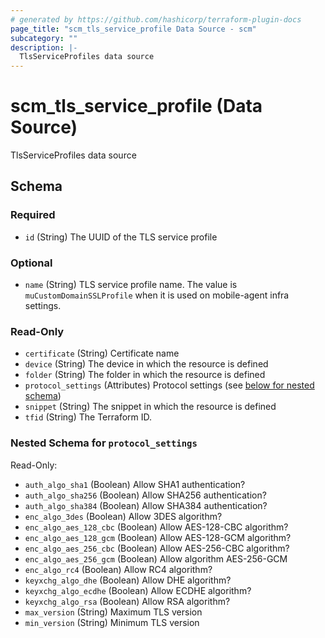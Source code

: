 ```yaml
---
# generated by https://github.com/hashicorp/terraform-plugin-docs
page_title: "scm_tls_service_profile Data Source - scm"
subcategory: ""
description: |-
  TlsServiceProfiles data source
---
```


# scm_tls_service_profile (Data Source)

TlsServiceProfiles data source



<!-- schema generated by tfplugindocs -->
## Schema

### Required

- `id` (String) The UUID of the TLS service profile

### Optional

- `name` (String) TLS service profile name. The value is `muCustomDomainSSLProfile` when it is used on mobile-agent infra settings.

### Read-Only

- `certificate` (String) Certificate name
- `device` (String) The device in which the resource is defined
- `folder` (String) The folder in which the resource is defined
- `protocol_settings` (Attributes) Protocol settings (see [below for nested schema](#nestedatt--protocol_settings))
- `snippet` (String) The snippet in which the resource is defined
- `tfid` (String) The Terraform ID.

<a id="nestedatt--protocol_settings"></a>
### Nested Schema for `protocol_settings`

Read-Only:

- `auth_algo_sha1` (Boolean) Allow SHA1 authentication?
- `auth_algo_sha256` (Boolean) Allow SHA256 authentication?
- `auth_algo_sha384` (Boolean) Allow SHA384 authentication?
- `enc_algo_3des` (Boolean) Allow 3DES algorithm?
- `enc_algo_aes_128_cbc` (Boolean) Allow AES-128-CBC algorithm?
- `enc_algo_aes_128_gcm` (Boolean) Allow AES-128-GCM algorithm?
- `enc_algo_aes_256_cbc` (Boolean) Allow AES-256-CBC algorithm?
- `enc_algo_aes_256_gcm` (Boolean) Allow algorithm AES-256-GCM
- `enc_algo_rc4` (Boolean) Allow RC4 algorithm?
- `keyxchg_algo_dhe` (Boolean) Allow DHE algorithm?
- `keyxchg_algo_ecdhe` (Boolean) Allow ECDHE algorithm?
- `keyxchg_algo_rsa` (Boolean) Allow RSA algorithm?
- `max_version` (String) Maximum TLS version
- `min_version` (String) Minimum TLS version
